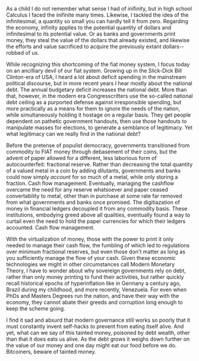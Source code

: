
As a child I do not remember what sense I had of inifinity, but in high
school Calculus I faced the inifinite many times. Likewise, I tackled
the idea of the infinitesimal, a quantity so small you can hardly tell
it from zero. Regarding the economy, infinity applies to the potential
quantity of dollars and infinitesimal to its potential value. Or as
banks and governments print money, they steal the value of the dollars
that already existed, and likewise the efforts and value sacrificed to
acquire the previously extant dollars\--robbed of us.

While recognizing this shortcoming of the fiat money system, I focus
today on an ancilliary devil of our fiat system. Growing up in the
Slick-Dick Bill Clinton-era of USA, I heard a lot about deficit spending
in the mainstream political discourse, but in more recent years I hear
mostly about the national debt. The annual budgetary deficit increases
the national debt. More than that, however, in the modern era
Congresscritters use the so-called national debt ceiling as a purported
defense against irresponsible spending, but more practically as a means
for them to ignore the needs of the nation, while simultaneously holding
it hostage on a regular basis. They get people dependent on pathetic
government handouts, then use those handouts to manipulate masses for
elections, to generate a semblance of legitimacy. Yet what legitimacy
can we really find in the national debt?

Before the pretense of populist democracy, governments transitioned from
commodity to FIAT money through debasement of their coins, but the
advent of paper allowed for a different, less laborious form of
autocounterfeit: fractional reserve. Rather than decreasing the total
quantity of a valued metal in a coin by adding dilutants, governments
and banks could now simply *account* for so much of a metal, while only
storing a fraction. Cash flow management. Eventually, managing the
cashflow overcame the need for any reserve whatsoever and paper ceased
convertability to metal, other than in purchase at some rate far removed
from what governments and banks once promised. The digitiazation of
money in financial ledgers decoupled it from any commodity basis. These
institutions, embodying greed above all qualities, eventually found a
way to curtail even the need to hold the paper currencies for which
their ledgers accounted. Cash flow management.

With the virtualization of money, those with the power to print it only
needed to manage their cash flow, the fumbling of which led to
regulations over minimum fractional reserves, but even those don\'t
matter as long as you sufficiently manage the flow of your cash. Given
these economic technologies we might in other circumstances call Modern
Monetary Theory, I have to wonder about why sovereign governments rely
on debt, rather than only money printing to fund their activities, but
rather quickly recall historical epochs of hyperinflation like in
Germany a century ago, Brazil during my childhood, and more recently,
Venezuela. For even when PhDs and Masters Degrees run the nation, and
have their way with the economy, they cannot abate their greeds and
corruption long enough to keep the scheme going.

I find it sad and absurd that modern governance still works so poorly
that it must constantly invent self-hacks to prevent from eating itself
alive. And yet, what can we say of this tainted money, poisoned by debt
wealth, other than that it does eats us alive. As the debt grows it
weighs down further on the value of our money and one day might eat our
food before we do. Bitcoiners, beware of tainted money.


